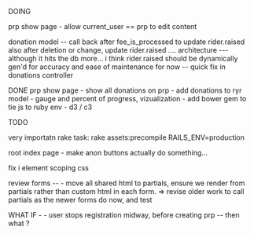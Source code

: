 DOING

prp show page 
	- allow current_user == prp to edit content

donation model --
	call back after fee_is_processed to update rider.raised
	also after deletion or change, update rider.raised 
	.... 
		architecture --- 
			although it hits the db more... i think rider.raised should be dynamically gen'd for accuracy and ease of maintenance 
			for now -- quick fix in donations controller

DONE
prp show page 
	- show all donations on prp 
		- add donations to ryr model
	- gauge and percent of progress, vizualization
		- add bower gem to tie js to ruby env
		- d3 / c3




TODO 

very importatn rake task:
	rake assets:precompile RAILS_ENV=production

root index page
	- make anon buttons actually do something...

fix i element scoping css 

review forms -- 
	- move all shared html to partials, ensure we render from partials rather than custom html in each form. => revise older work to call partials as the newer forms do now, and test

WHAT IF - 
	- user stops registration midway, before creating prp -- then what ?